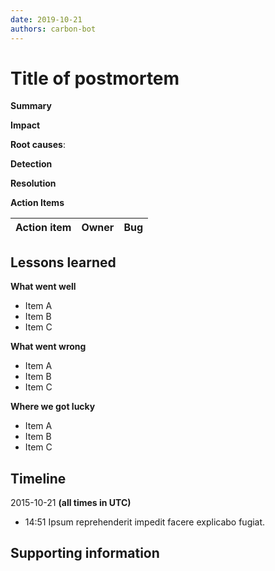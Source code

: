 ```yaml
---
date: 2019-10-21
authors: carbon-bot
---
```


# Title of postmortem

**Summary**

<!-- What is a one or two-line summary of the event that occurred? -->

**Impact**

<!-- What was the scope of impact from the event occuring? How many teams were
impacted? -->

**Root causes**:

<!-- Looking back, what ended up being the main reasons why this event occurred?
-->

**Detection**

<!-- How did we find out or discover that this event had occurred? -->

**Resolution**

<!-- How did we end up addressing this event in order to mitigate impact? -->

**Action Items**

<!-- What are the action items that came out of this postmortem? Reference
issues and Pull Requests in the "Bug" column with the appropriate owners -->

| Action item | Owner | Bug |
| ----------- | ----- | --- |

## Lessons learned

**What went well**

- Item A
- Item B
- Item C

**What went wrong**

- Item A
- Item B
- Item C

**Where we got lucky**

- Item A
- Item B
- Item C

## Timeline

2015-10-21 **(all times in UTC)**

- 14:51 Ipsum reprehenderit impedit facere explicabo fugiat.

## Supporting information

<!-- Any additional information that you might reference earlier on in the
postmortem -->
